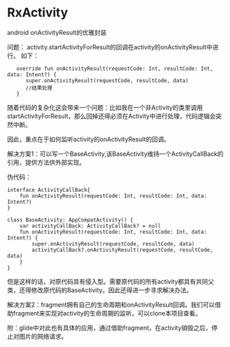 # RxActivity
android  onActivityResult的优雅封装

问题：
activity.startActivityForResult的回调在activity的onActivityResult中进行。
如下：
```
   override fun onActivityResult(requestCode: Int, resultCode: Int, data: Intent?) {
      super.onActivityResult(requestCode, resultCode, data)
      //结果处理
   }
```
随着代码的复杂化这会带来一个问题：比如我在一个非Activity的类里调用startActivityForResult，那么回掉还得必须在Activity中进行处理，代码逻辑会突然中断。

因此，重点在于如何监听activity的onActivityResult的回调。

解决方案1：可以写一个BaseActivity,该BaseActivity维持一个ActivityCallBack的引用，提供方法供外部实现。

伪代码：
```
interface ActivityCallBack{
    fun onActivityResult(requestCode: Int, resultCode: Int, data: Intent?)
}
```
```
class BaseActivity: AppCompatActivity() {
    var activityCallBack: ActivityCallBack? = null
    fun onActivityResult(requestCode: Int, resultCode: Int, data: Intent?) {
        super.onActivityResult(requestCode, resultCode, data)
        activityCallBack?.onActivityResult(requestCode, resultCode, data)
    }
}
```

但是这样的话，对原代码具有侵入型。需要原代码的所有activity都具有共同父类，还得修改原代码的BaseActivity。因此还得进一步寻求解决办法。

解决方案2：fragment拥有自己的生命周期和onActivityResult回调。我们可以借助fragment来实现对activity的生命周期的监听。可以clone本项目查看。

附：glide中对此也有具体的应用，通过借助fragment，在activity销毁之后，停止对图片的网络请求。
